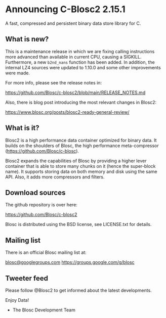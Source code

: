 # Announcing C-Blosc2 2.15.1
A fast, compressed and persistent binary data store library for C.

## What is new?

This is a maintenance release in which we are fixing calling instructions
more advanced than available in current CPU, causing a SIGKILL.
Furthermore, a new `b2nd_nans` function has been added. In addition,
the internal LZ4 sources were updated to 1.10.0 and some
other improvements were made.

For more info, please see the release notes in:

https://github.com/Blosc/c-blosc2/blob/main/RELEASE_NOTES.md

Also, there is blog post introducing the most relevant changes in Blosc2:

https://www.blosc.org/posts/blosc2-ready-general-review/

## What is it?

Blosc2 is a high performance data container optimized for binary data.
It builds on the shoulders of Blosc, the high performance meta-compressor
(https://github.com/Blosc/c-blosc).

Blosc2 expands the capabilities of Blosc by providing a higher lever
container that is able to store many chunks on it (hence the super-block name).
It supports storing data on both memory and disk using the same API.
Also, it adds more compressors and filters.

## Download sources

The github repository is over here:

https://github.com/Blosc/c-blosc2

Blosc is distributed using the BSD license, see LICENSE.txt
for details.

## Mailing list

There is an official Blosc mailing list at:

blosc@googlegroups.com
https://groups.google.com/g/blosc

## Tweeter feed

Please follow @Blosc2 to get informed about the latest developments.


Enjoy Data!
- The Blosc Development Team
